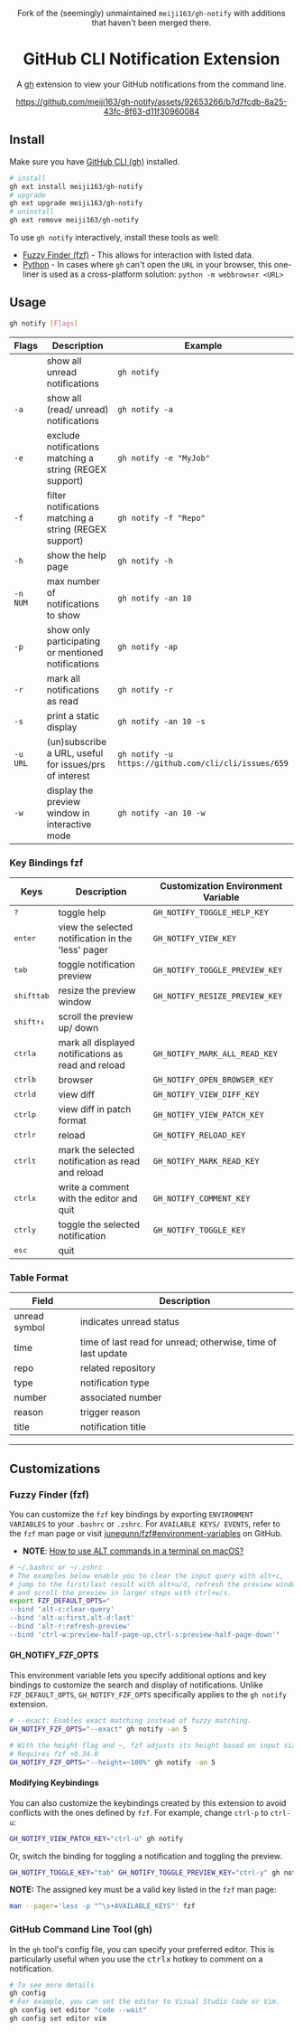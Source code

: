 <div align="center">

Fork of the (seemingly) unmaintained `meiji163/gh-notify` with additions that haven't been merged there.

# GitHub CLI Notification Extension
A [gh](https://github.com/cli/cli) extension to view your GitHub notifications from the command line.

https://github.com/meiji163/gh-notify/assets/92653266/b7d7fcdb-8a25-43fc-8f63-d11f30960084

 </div>

## Install

Make sure you have [GitHub CLI (gh)](https://github.com/cli/cli#installation) installed.

```sh
# install
gh ext install meiji163/gh-notify
# upgrade
gh ext upgrade meiji163/gh-notify
# uninstall
gh ext remove meiji163/gh-notify
```

To use `gh notify` interactively, install these tools as well:
- [Fuzzy Finder (fzf)](https://github.com/junegunn/fzf#installation) - This allows for
  interaction with listed data.
- [Python](https://www.python.org/) - In cases where `gh` can't open the `URL` in your browser, this
  one-liner is used as a cross-platform solution: `python -m webbrowser <URL>`

## Usage

```sh
gh notify [Flags]
```

| Flags    | Description                                             | Example                                              |
| -------- | ------------------------------------------------------- | ---------------------------------------------------- |
| <none>   | show all unread notifications                           | `gh notify`                                          |
| `-a`     | show all (read/ unread) notifications                   | `gh notify -a`                                       |
| `-e`     | exclude notifications matching a string (REGEX support) | `gh notify -e "MyJob"`                               |
| `-f`     | filter notifications matching a string (REGEX support)  | `gh notify -f "Repo"`                                |
| `-h`     | show the help page                                      | `gh notify -h`                                       |
| `-n NUM` | max number of notifications to show                     | `gh notify -an 10`                                   |
| `-p`     | show only participating or mentioned notifications      | `gh notify -ap`                                      |
| `-r`     | mark all notifications as read                          | `gh notify -r`                                       |
| `-s`     | print a static display                                  | `gh notify -an 10 -s`                                |
| `-u URL` | (un)subscribe a URL, useful for issues/prs of interest  | `gh notify -u https://github.com/cli/cli/issues/659` |
| `-w`     | display the preview window in interactive mode          | `gh notify -an 10 -w`                                |

### Key Bindings fzf

| Keys                           | Description                                         | Customization Environment Variable |
| ------------------------------ | --------------------------------------------------- | ---------------------------------- |
| <kbd>?</kbd>                   | toggle help                                         | `GH_NOTIFY_TOGGLE_HELP_KEY`        |
| <kbd>enter</kbd>               | view the selected notification in the 'less' pager  | `GH_NOTIFY_VIEW_KEY`               |
| <kbd>tab</kbd>                 | toggle notification preview                         | `GH_NOTIFY_TOGGLE_PREVIEW_KEY`     |
| <kbd>shift</kbd><kbd>tab</kbd> | resize the preview window                           | `GH_NOTIFY_RESIZE_PREVIEW_KEY`     |
| <kbd>shift</kbd><kbd>↑↓</kbd>  | scroll the preview up/ down                         |                                    |
| <kbd>ctrl</kbd><kbd>a</kbd>    | mark all displayed notifications as read and reload | `GH_NOTIFY_MARK_ALL_READ_KEY`      |
| <kbd>ctrl</kbd><kbd>b</kbd>    | browser                                             | `GH_NOTIFY_OPEN_BROWSER_KEY`       |
| <kbd>ctrl</kbd><kbd>d</kbd>    | view diff                                           | `GH_NOTIFY_VIEW_DIFF_KEY`          |
| <kbd>ctrl</kbd><kbd>p</kbd>    | view diff in patch format                           | `GH_NOTIFY_VIEW_PATCH_KEY`         |
| <kbd>ctrl</kbd><kbd>r</kbd>    | reload                                              | `GH_NOTIFY_RELOAD_KEY`             |
| <kbd>ctrl</kbd><kbd>t</kbd>    | mark the selected notification as read and reload   | `GH_NOTIFY_MARK_READ_KEY`          |
| <kbd>ctrl</kbd><kbd>x</kbd>    | write a comment with the editor and quit            | `GH_NOTIFY_COMMENT_KEY`            |
| <kbd>ctrl</kbd><kbd>y</kbd>    | toggle the selected notification                    | `GH_NOTIFY_TOGGLE_KEY`             |
| <kbd>esc</kbd>                 | quit                                                |                                    |

### Table Format

| Field         | Description                                                  |
| ------------- | ------------------------------------------------------------ |
| unread symbol | indicates unread status                                      |
| time          | time of last read for unread; otherwise, time of last update |
| repo          | related repository                                           |
| type          | notification type                                            |
| number        | associated number                                            |
| reason        | trigger reason                                               |
| title         | notification title                                           |

---

## Customizations

### Fuzzy Finder (fzf)
You can customize the `fzf` key bindings by exporting `ENVIRONMENT VARIABLES` to your `.bashrc` or
`.zshrc`. For `AVAILABLE KEYS/ EVENTS`, refer to the `fzf` man page or visit
[junegunn/fzf#environment-variables](https://github.com/junegunn/fzf#environment-variables) on
GitHub.

- **NOTE**: [How to use ALT commands in a terminal on macOS?](https://superuser.com/questions/496090/how-to-use-alt-commands-in-a-terminal-on-os-x)

```sh
# ~/.bashrc or ~/.zshrc
# The examples below enable you to clear the input query with alt+c,
# jump to the first/last result with alt+u/d, refresh the preview window with alt+r
# and scroll the preview in larger steps with ctrl+w/s.
export FZF_DEFAULT_OPTS="
--bind 'alt-c:clear-query'
--bind 'alt-u:first,alt-d:last'
--bind 'alt-r:refresh-preview'
--bind 'ctrl-w:preview-half-page-up,ctrl-s:preview-half-page-down'"
```

#### GH_NOTIFY_FZF_OPTS
This environment variable lets you specify additional options and key bindings to customize the
search and display of notifications. Unlike `FZF_DEFAULT_OPTS`, `GH_NOTIFY_FZF_OPTS` specifically
applies to the `gh notify` extension.

```sh
# --exact: Enables exact matching instead of fuzzy matching.
GH_NOTIFY_FZF_OPTS="--exact" gh notify -an 5
```

```sh
# With the height flag and ~, fzf adjusts its height based on input size without filling the entire screen.
# Requires fzf +0.34.0
GH_NOTIFY_FZF_OPTS="--height=~100%" gh notify -an 5
```

#### Modifying Keybindings
You can also customize the keybindings created by this extension to avoid conflicts with
the ones defined by `fzf`. For example, change `ctrl-p` to `ctrl-u`:

```sh
GH_NOTIFY_VIEW_PATCH_KEY="ctrl-u" gh notify
```

Or, switch the binding for toggling a notification and toggling the preview.
```sh
GH_NOTIFY_TOGGLE_KEY="tab" GH_NOTIFY_TOGGLE_PREVIEW_KEY="ctrl-y" gh notify
```

**NOTE:** The assigned key must be a valid key listed in the `fzf` man page:

```sh
man --pager='less -p "^\s+AVAILABLE_KEYS"' fzf
```

### GitHub Command Line Tool (gh)
In the `gh` tool's config file, you can specify your preferred editor. This is particularly useful
when you use the <kbd>ctrl</kbd><kbd>x</kbd> hotkey to comment on a notification.

```sh
# To see more details
gh config
# For example, you can set the editor to Visual Studio Code or Vim.
gh config set editor "code --wait"
gh config set editor vim
```
